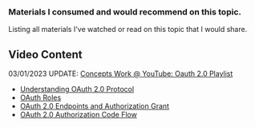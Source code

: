 
### Materials I consumed and would recommend on this topic.

Listing all materials I've watched or read on this topic that I would share.

## Video Content

03/01/2023 UPDATE: [Concepts Work @ YouTube: Oauth 2.0 Playlist](https://www.youtube.com/playlist?list=PL8wOlV8Hv3o-a7GMEh5iZF21rD9nKtc7d)
- [Understanding OAuth 2.0 Protocol](https://www.youtube.com/watch?v=8fp3Y-9DMZA&list=PL8wOlV8Hv3o-a7GMEh5iZF21rD9nKtc7d)
- [OAuth Roles](https://www.youtube.com/watch?v=eEqkD1zlT3E&list=PL8wOlV8Hv3o-a7GMEh5iZF21rD9nKtc7d)
- [OAuth 2.0 Endpoints and Authorization Grant](https://www.youtube.com/watch?v=hncBhuTwo-Y&list=PL8wOlV8Hv3o-a7GMEh5iZF21rD9nKtc7)
- [OAuth 2.0 Authorization Code Flow](https://www.youtube.com/watch?v=AvNc1p2HywI&list=PL8wOlV8Hv3o-a7GMEh5iZF21rD9nKtc7d)
